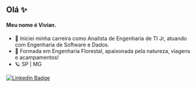 ## Olá ✨

#### Meu nome é Vivian.

- 🎲 Iniciei minha carreira como Analista de Engenharia de TI Jr, atuando com Engenharia de Software e Dados.
- 🌱 Formada em Engenharia Florestal, apaixonada pela natureza, viagens e acampamentos!
- 🪐 SP | MG

[![Linkedin Badge](https://img.shields.io/badge/-LinkedIn-blue?style=flat-square&logo=Linkedin&logoColor=white&link=https://www.linkedin.com/in/vivian-nakano/)](https://www.linkedin.com/in/vivian-nakano/)

<!--[![Anurag's GitHub stats](https://github-readme-stats.vercel.app/api?username=vivian-nakano)](https://github.com/anuraghazra/github-readme-stats)-->

<!--[![Top Langs](https://github-readme-stats.vercel.app/api/top-langs/?username=vivian-nakano&layout=compact)](https://github.com/vivian-nakano/github-readme-stats)--!>
